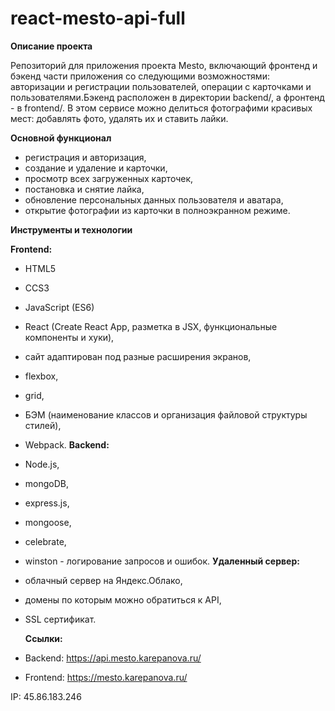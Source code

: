 # react-mesto-api-full
**Описание проекта**

Репозиторий для приложения проекта Mesto, включающий фронтенд и бэкенд части приложения со следующими возможностями: авторизации и регистрации пользователей, операции с карточками и пользователями.Бэкенд расположен в директории backend/, а фронтенд - в frontend/.
В этом сервисе можно делиться фотографими красивых мест: добавлять фото, удалять их и ставить лайки.

**Основной функционал**

* регистрация и авторизация,
* создание и удаление и карточки,
* просмотр всех загруженных карточек,
* постановка и снятие лайка,
* обновление персональных данных пользователя и аватара,
* открытие фотографии из карточки в полноэкранном режиме.


**Инструменты и технологии**

**Frontend:**
* HTML5
* CCS3
* JavaScript (ES6)
* React (Create React App, разметка в JSX, функциональные компоненты и хуки),
* сайт адаптирован под разные расширения экранов,
* flexbox,
* grid,
* БЭМ (наименование классов и организация файловой структуры стилей),
* Webpack.
**Backend:**
* Node.js,
* mongoDB,
* express.js,
* mongoose,
* celebrate,
* winston - логирование запросов и ошибок.
**Удаленный сервер:**
* облачный сервер на Яндекс.Облако,
* домены по которым можно обратиться к API,
* SSL сертификат.

  **Ссылки:**
* Backend: https://api.mesto.karepanova.ru/
* Frontend: https://mesto.karepanova.ru/

IP: 45.86.183.246

